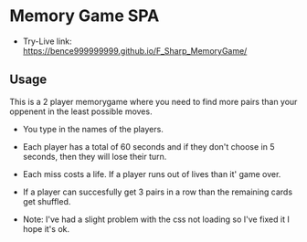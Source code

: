 # Memory Game SPA

* Try-Live link: https://bence999999999.github.io/F_Sharp_MemoryGame/

## Usage

This is a 2 player memorygame where you need to find more pairs than your oppenent in the least possible moves.

- You type in the names of the players.
- Each player has a total of 60 seconds and if they don't choose in 5 seconds, then they will lose their turn.
- Each miss costs a life. If a player runs out of lives than it' game over.
- If a player can succesfully get 3 pairs in a row than the remaining cards get shuffled.

- Note: I've had a slight problem with the css not loading so I've fixed it I hope it's ok.
